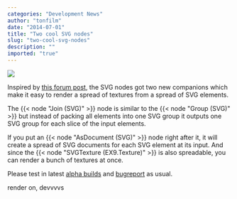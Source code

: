```yaml
---
categories: "Development News"
author: "tonfilm"
date: "2014-07-01"
title: "Two cool SVG nodes"
slug: "two-cool-svg-nodes"
description: ""
imported: "true"
---
```



![](svg_textures.png) 

Inspired by [this forum post](forum), the SVG nodes got two new companions which make it easy to render a spread of textures from a spread of SVG elements.

The {{< node "Join (SVG)" >}} node is similar to the {{< node "Group (SVG)" >}} but instead of packing all elements into one SVG group it outputs one SVG group for each slice of the input elements.

If you put an {{< node "AsDocument (SVG)" >}} node right after it, it will create a spread of SVG documents for each SVG element at its input. And since the {{< node "SVGTexture (EX9.Texture)" >}} is also spreadable, you can render a bunch of textures at once.

Please test in latest [alpha builds](https://vvvv.org/downloads/previews) and [bugreport](https://discourse.vvvv.org/) as usual.

render on,
devvvvs

